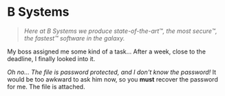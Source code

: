 # B Systems

> _Here at B Systems we produce state-of-the-art™, the most secure™, the fastest™ software in the galaxy._

My boss assigned me some kind of a task... After a week, close to the deadline, I finally looked into it.

_Oh no... The file is password protected, and I don't know the password!_ It would be too awkward to ask him now, so you **must** recover the password for me. The file is attached.
